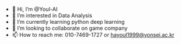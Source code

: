 - 👋 Hi, I’m @Youl-AI
- 👀 I’m interested in Data Analysis
- 🌱 I’m currently learning python deep learning
- 💞️ I’m looking to collaborate on game company
- 📫 How to reach me: 010-7469-1727 or hayoul1999@yonsei.ac.kr

<!---
Youl-AI/Youl-AI is a ✨ special ✨ repository because its `README.md` (this file) appears on your GitHub profile.
You can click the Preview link to take a look at your changes.
--->
